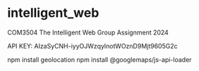 # intelligent_web
COM3504 The Intelligent Web Group Assignment 2024

API KEY: AIzaSyCNH-iyyOJWzqylnotWOznD9Mjt9605G2c

npm install geolocation
npm install @googlemaps/js-api-loader
